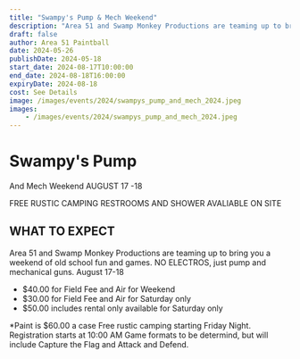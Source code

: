 ```yaml
---
title: "Swampy's Pump & Mech Weekend"
description: "Area 51 and Swamp Monkey Productions are teaming up to bring you a weekend of old school fun and games. NO ELECTROS, just pump and mechanical guns."
draft: false
author: Area 51 Paintball
date: 2024-05-26
publishDate: 2024-05-18
start_date: 2024-08-17T10:00:00
end_date: 2024-08-18T16:00:00
expiryDate: 2024-08-18
cost: See Details
image: /images/events/2024/swampys_pump_and_mech_2024.jpeg
images:
    - /images/events/2024/swampys_pump_and_mech_2024.jpeg
---
```



# Swampy's Pump
And Mech Weekend
AUGUST 17 -18

FREE RUSTIC CAMPING
RESTROOMS AND SHOWER AVALIABLE ON SITE

## WHAT TO EXPECT
Area 51 and Swamp Monkey Productions are teaming up to bring you a weekend
of old school fun and games. NO ELECTROS, just pump and mechanical guns.
August 17-18

* $40.00 for Field Fee and Air for Weekend
* $30.00 for Field Fee and Air for Saturday only
* $50.00 includes rental only available for Saturday only

*Paint is $60.00 a case
Free rustic camping starting Friday Night.
Registration starts at 10:00 AM
Game formats to be determind, but will include Capture the Flag and Attack and
Defend.
